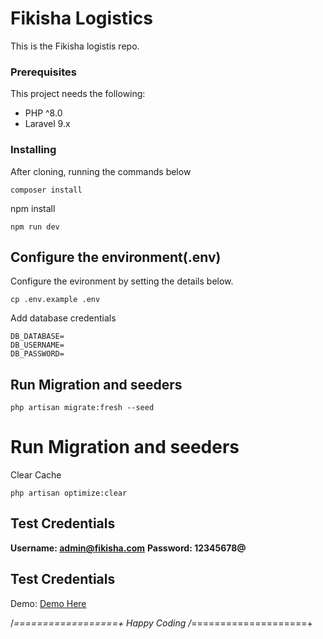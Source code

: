 # Fikisha Logistics

This is the Fikisha logistis repo.

### Prerequisites

This project needs the following:

- PHP ^8.0
- Laravel 9.x


### Installing
After cloning, running the commands below
```
composer install
```
npm install
```
npm run dev
```

## Configure the environment(.env)
Configure the evironment by setting the details below.
```
cp .env.example .env
```
Add database credentials
```
DB_DATABASE=
DB_USERNAME=
DB_PASSWORD=
```

## Run Migration and seeders
```
php artisan migrate:fresh --seed

```
# Run Migration and seeders
Clear Cache
```
php artisan optimize:clear
```
## Test Credentials
**Username: admin@fikisha.com**
**Password: 12345678@**

## Test Credentials
Demo: <a href="https://fikisha.sasamonitor.com"> Demo Here </a>


/*==================+
Happy Coding
/*====================+


